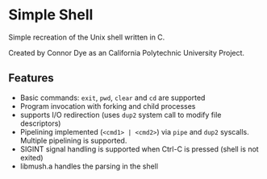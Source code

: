 Simple Shell
==============

Simple recreation of the Unix shell written in C.

Created by Connor Dye as an California Polytechnic University Project.

Features
--------

* Basic commands: `exit`, `pwd`, `clear` and `cd` are supported
* Program invocation with forking and child processes
* supports I/O redirection (uses `dup2` system call to modify file descriptors)
* Pipelining implemented (`<cmd1> | <cmd2>`) via `pipe` and `dup2` syscalls. Multiple pipelining is supported.
* SIGINT signal handling is supported when Ctrl-C is pressed (shell is not exited)
* libmush.a handles the parsing in the shell
